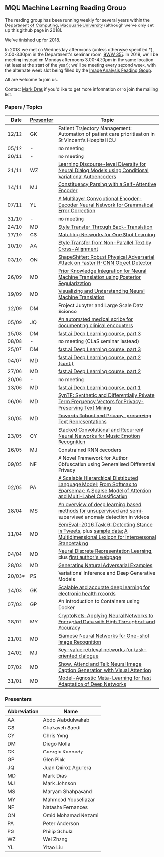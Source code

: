 
## MQU Machine Learning Reading Group



The reading group has been running weekly for several years within the
[Department of Computing](http://comp.mq.edu.au), [Macquarie University](https://www.mq.edu.au/) (although we've only set
up this github page in 2018).

We've finished up for 2018.

In 2018, we met on Wednesday afternoons (unless otherwise specified
*), 2.00-3.30pm in the Department's seminar room: [9WW
357](https://www.mq.edu.au/about/contacts-and-maps/maps).  In 2019,
we'll be meeting instead on Monday afternoons 3.00-4.30pm in the same
location (at least at the start of the year); we'll be meeting every
second week, with the alternate week slot being filled by the [Image
Analysis Reading Group](https://computing-mq.github.io/iarg/).

All are
welcome to join us.

Contact [Mark Dras](http://web.science.mq.edu.au/~madras/) if you'd
like to get more information or to join the mailing list.

### Papers / Topics

Date | [Presenter](#presenters) | Topic
---- | --------- | -----
12/12 | GK | Patient Trajectory Management: Automation of patient care prioritisation in St Vincent's Hospital ICU
05/12 | - | no meeting
28/11 | - | no meeting
21/11 | WZ | [Learning Discourse-level Diversity for Neural Dialog Models using Conditional Variational Autoencoders](http://aclweb.org/anthology/P17-1061)
14/11 | MJ | [Constituency Parsing with a Self-Attentive Encoder](http://nlp.cs.berkeley.edu/pubs/Kitaev-Klein_2018_SelfAttentiveParser_paper.pdf)
07/11 | YL | [A Multilayer Convolutional Encoder-Decoder Neural Network for Grammatical Error Correction](https://arxiv.org/pdf/1801.08831.pdf)
31/10 | - | no meeting
24/10 | MD | [Style Transfer Through Back-Translation](https://arxiv.org/pdf/1804.09000.pdf)
17/10 | CS | [Matching Networks for One Shot Learning](https://arxiv.org/pdf/1606.04080.pdf)
10/10 | AA | [Style Transfer from Non-Parallel Text by Cross-Alignment](https://arxiv.org/abs/1705.09655)
03/10 | ON | [ShapeShifter: Robust Physical Adversarial Attack on Faster R-CNN Object Detector](http://www.ecmlpkdd2018.org/wp-content/uploads/2018/09/588.pdf)
26/09 | MD | [Prior Knowledge Integration for Neural Machine Translation using Posterior Regularization](http://nlp.csai.tsinghua.edu.cn/~ly/papers/acl2017_zjc.pdf)
19/09 | MD | [Visualizing and Understanding Neural Machine Translation](http://nlp.csai.tsinghua.edu.cn/~ly/papers/acl2017_dyz.pdf)
12/09 | DM | Project Jupyter and Large Scale Data Science
05/09 | JQ | [An automated medical scribe for documenting clinical encounters](http://aclweb.org/anthology/N18-5003)
15/08 | DM | [fast.ai Deep Learning course, part 3](http://course.fast.ai/)
08/08 | - | no meeting (CLaS seminar instead)
25/07 | DM | [fast.ai Deep Learning course, part 3](http://course.fast.ai/)
04/07 | MD | [fast.ai Deep Learning course, part 2 (cont.)](http://course.fast.ai/)
27/06 | MD | [fast.ai Deep Learning course, part 2](http://course.fast.ai/)
20/06 | - | no meeting
13/06 | MD | [fast.ai Deep Learning course, part 1](http://course.fast.ai/)
06/06 | MD | [SynTF: Synthetic and Differentially Private Term Frequency Vectors for Privacy-Preserving Text Mining](https://arxiv.org/pdf/1805.00904.pdf)
30/05 | MD | [Towards Robust and Privacy-preserving Text Representations](https://arxiv.org/pdf/1805.06093.pdf)
23/05 | CY | [Stacked Convolutional and Recurrent Neural Networks for Music Emotion Recognition](https://arxiv.org/abs/1706.02292)
16/05 | MJ | Constrained RNN decoders
09/05 | NF | A Novel Framework for Author Obfuscation using Generalised Differential Privacy
02/05 | PA | [A Scalable Hierarchical Distributed Language Model](https://protect-au.mimecast.com/s/x85iClx1OYUPvjXU1syHM?domain=papers.nips.cc); [From Softmax to Sparsemax: A Sparse Model of Attention and Multi-Label Classification](https://protect-au.mimecast.com/s/phXGCmO5wZsPr9WUDGoFp?domain=arxiv.org)
18/04 | MS | [An overview of deep learning based methods for unsupervised and semi-supervised anomaly detection in videos](https://arxiv.org/abs/1801.03149)
11/04 | MD | [SemEval-2016 Task 6: Detecting Stance in Tweets](https://www.aclweb.org/anthology/S/S16/S16-1003.pdf), plus [sample data](http://alt.qcri.org/semeval2016/task6/data/uploads/semeval2016-task6-trainingdata.txt); [A Multidimensional Lexicon for Interpersonal Stancetaking](https://aclanthology.info/papers/P17-1082/p17-1082)
04/04 | MD | [Neural Discrete Representation Learning](https://arxiv.org/abs/1711.00937), plus [first author's webpage](https://avdnoord.github.io/homepage/vqvae/)
28/03 | MD | [Generating Natural Adversarial Examples](https://arxiv.org/abs/1710.11342)
20/03* | PS | Variational Inference and Deep Generative Models
14/03 | GK | [Scalable and accurate deep learning for electronic health records](https://arxiv.org/abs/1801.07860)
07/03 | GP | An Introduction to Containers using Docker
28/02 | MY | [CryptoNets: Applying Neural Networks to Encrypted Data with High Throughput and Accuracy](http://proceedings.mlr.press/v48/gilad-bachrach16.pdf)
21/02 | MD | [Siamese Neural Networks for One-shot Image Recognition](https://www.cs.cmu.edu/~rsalakhu/papers/oneshot1.pdf)
14/02 | MJ | [Key-value retrieval networks for task-oriented dialogue](https://arxiv.org/abs/1705.05414)
07/02 | MD | [Show, Attend and Tell: Neural Image Caption Generation with Visual Attention](https://arxiv.org/abs/1502.03044)
31/01 | MD | [Model-Agnostic Meta-Learning for Fast Adaptation of Deep Networks](https://arxiv.org/abs/1703.03400)

### Presenters

Abbreviation | Name
------------ | ----
AA | Abdo Alabdulwahab
CS | Chakaveh Saedi
CY | Chris Yong
DM | Diego Molla
GK | Georgie Kennedy
GP | Glen Pink
JQ | Juan Quiroz Aguilera
MD | Mark Dras
MJ | Mark Johnson
MS | Maryam Shahpasand
MY | Mahmood Yousefiazar
NF | Natasha Fernandes
ON | Omid Mohamad Nezami
PA | Peter Anderson
PS | Philip Schulz
WZ | Wei Zhang
YL | Yitao Liu
